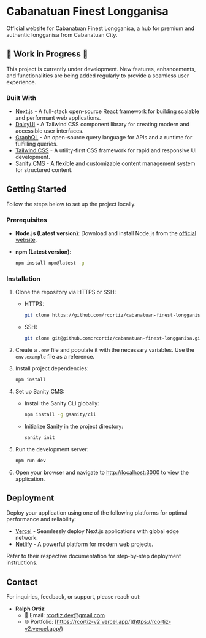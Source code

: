# Cabanatuan Finest Longganisa

Official website for Cabanatuan Finest Longganisa, a hub for premium and authentic longganisa from Cabanatuan City.

## 🚧 Work in Progress 🚧

This project is currently under development. New features, enhancements, and functionalities are being added regularly to provide a seamless user experience.

### Built With

- [Next.js](https://nextjs.org/) - A full-stack open-source React framework for building scalable and performant web applications.
- [DaisyUI](https://daisyui.com/) - A Tailwind CSS component library for creating modern and accessible user interfaces.
- [GraphQL](https://graphql.org/) - An open-source query language for APIs and a runtime for fulfilling queries.
- [Tailwind CSS](https://tailwindcss.com/) - A utility-first CSS framework for rapid and responsive UI development.
- [Sanity CMS](https://www.sanity.io/) - A flexible and customizable content management system for structured content.

## Getting Started

Follow the steps below to set up the project locally.

### Prerequisites

- **Node.js (Latest version)**: Download and install Node.js from the [official website](https://nodejs.org).

- **npm (Latest version)**:
  ```sh
  npm install npm@latest -g
  ```

### Installation

1. Clone the repository via HTTPS or SSH:

   - HTTPS:
     ```sh
     git clone https://github.com/rcortiz/cabanatuan-finest-longganisa.git
     ```
   - SSH:
     ```sh
     git clone git@github.com:rcortiz/cabanatuan-finest-longganisa.git
     ```

2. Create a `.env` file and populate it with the necessary variables. Use the `env.example` file as a reference.

3. Install project dependencies:

   ```sh
   npm install
   ```

4. Set up Sanity CMS:

   - Install the Sanity CLI globally:
     ```sh
     npm install -g @sanity/cli
     ```
   - Initialize Sanity in the project directory:
     ```sh
     sanity init
     ```

5. Run the development server:

   ```bash
   npm run dev
   ```

6. Open your browser and navigate to [http://localhost:3000](http://localhost:3000) to view the application.

## Deployment

Deploy your application using one of the following platforms for optimal performance and reliability:

- [Vercel](https://vercel.com) - Seamlessly deploy Next.js applications with global edge network.
- [Netlify](https://www.netlify.com/) - A powerful platform for modern web projects.

Refer to their respective documentation for step-by-step deployment instructions.

## Contact

For inquiries, feedback, or support, please reach out:

- **Ralph Ortiz**
  - 📧 Email: [rcortiz.dev@gmail.com](mailto:rcortiz.dev@gmail.com)
  - 🌐 Portfolio: [https://rcortiz-v2.vercel.app/](https://rcortiz-v2.vercel.app/)
